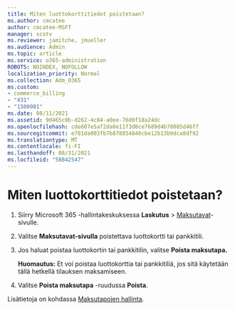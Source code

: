```yaml
---
title: Miten luottokorttitiedot poistetaan?
ms.author: cmcatee
author: cmcatee-MSFT
manager: scotv
ms.reviewer: jamitche, jmueller
ms.audience: Admin
ms.topic: article
ms.service: o365-administration
ROBOTS: NOINDEX, NOFOLLOW
localization_priority: Normal
ms.collection: Adm_O365
ms.custom:
- commerce_billing
- "431"
- "1500001"
ms.date: 08/11/2021
ms.assetid: 9d465c0b-d262-4c84-a0ee-76d0f18a24dc
ms.openlocfilehash: cde607e5af2da0e11f3d0ce7689d4b70085d46ff
ms.sourcegitcommit: e781da003fb7b878854846cbe12b13b9dca8df92
ms.translationtype: MT
ms.contentlocale: fi-FI
ms.lasthandoff: 08/31/2021
ms.locfileid: "58842547"
---
```

# <a name="how-do-i-remove-my-credit-card-information"></a>Miten luottokorttitiedot poistetaan?

1. Siirry Microsoft 365 -hallintakeskuksessa **Laskutus** \> [Maksutavat](https://go.microsoft.com/fwlink/p/?linkid=2018806)-sivulle.

2. Valitse **Maksutavat-sivulla** poistettava luottokortti tai pankkitili.

3. Jos haluat poistaa luottokortin tai pankkitilin, valitse **Poista maksutapa.**

    **Huomautus:** Et voi poistaa luottokorttia tai pankkitiliä, jos sitä käytetään tällä hetkellä tilauksen maksamiseen.

4. Valitse **Poista maksutapa** -ruudussa **Poista**.

Lisätietoja on kohdassa [Maksutapojen hallinta](https://docs.microsoft.com/microsoft-365/commerce/billing-and-payments/manage-payment-methods).